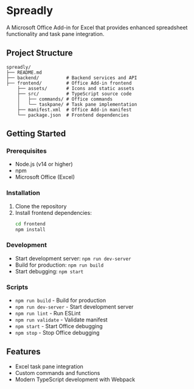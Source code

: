 # Spreadly

A Microsoft Office Add-in for Excel that provides enhanced spreadsheet functionality and task pane integration.

## Project Structure

```
spreadly/
├── README.md
├── backend/          # Backend services and API
├── frontend/         # Office Add-in frontend
    ├── assets/       # Icons and static assets
    ├── src/          # TypeScript source code
    │   ├── commands/ # Office commands
    │   └── taskpane/ # Task pane implementation
    ├── manifest.xml  # Office Add-in manifest
    └── package.json  # Frontend dependencies
```

## Getting Started

### Prerequisites
- Node.js (v14 or higher)
- npm
- Microsoft Office (Excel)

### Installation
1. Clone the repository
2. Install frontend dependencies:
   ```bash
   cd frontend
   npm install
   ```

### Development
- Start development server: `npm run dev-server`
- Build for production: `npm run build`
- Start debugging: `npm start`

### Scripts
- `npm run build` - Build for production
- `npm run dev-server` - Start development server
- `npm run lint` - Run ESLint
- `npm run validate` - Validate manifest
- `npm start` - Start Office debugging
- `npm stop` - Stop Office debugging

## Features
- Excel task pane integration
- Custom commands and functions
- Modern TypeScript development with Webpack

